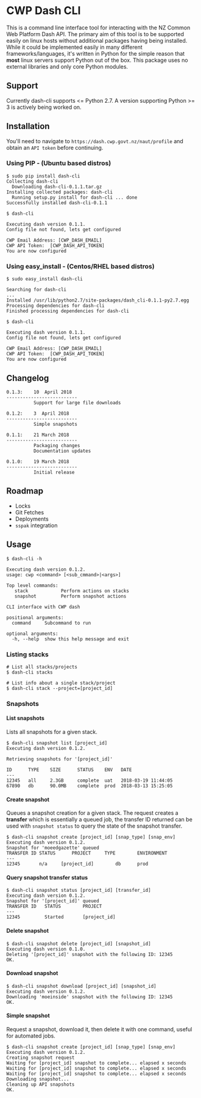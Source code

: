 # CWP Dash CLI

This is a command line interface tool for interacting with the NZ Common Web Platform Dash API. The primary aim of this tool is to be supported easily on linux hosts without additional packages having being installed. While it could be implemented easily in many different frameworks/languages, it's written in Python for the simple reason that **most** linux servers support Python out of the box. This package uses no external libraries and only core Python modules.

## Support

Currently dash-cli supports <= Python 2.7. A version supporting Python >= 3 is actively being worked on.

## Installation

You'll need to navigate to ``https://dash.cwp.govt.nz/naut/profile`` and obtain an `API token` before continuing.

### Using PIP - (Ubuntu based distros)
```
$ sudo pip install dash-cli
Collecting dash-cli
  Downloading dash-cli-0.1.1.tar.gz
Installing collected packages: dash-cli
  Running setup.py install for dash-cli ... done
Successfully installed dash-cli-0.1.1

$ dash-cli

Executing dash version 0.1.1.
Config file not found, lets get configured

CWP Email Address: [CWP_DASH_EMAIL]
CWP API Token:  [CWP_DASH_API_TOKEN]
You are now configured
```

### Using easy_install - (Centos/RHEL based distros)

```
$ sudo easy_install dash-cli

Searching for dash-cli
...
Installed /usr/lib/python2.7/site-packages/dash_cli-0.1.1-py2.7.egg
Processing dependencies for dash-cli
Finished processing dependencies for dash-cli

$ dash-cli

Executing dash version 0.1.1.
Config file not found, lets get configured

CWP Email Address: [CWP_DASH_EMAIL]
CWP API Token:  [CWP_DASH_API_TOKEN]
You are now configured
```

## Changelog
```
0.1.3:    10  April 2018
--------------------------
          Support for large file downloads

0.1.2:    3  April 2018
--------------------------
          Simple snapshots

0.1.1:    21 March 2018
--------------------------
          Packaging changes
          Documentation updates

0.1.0:    19 March 2018
--------------------------
          Initial release
```

## Roadmap

* Locks
* Git Fetches
* Deployments
* `sspak` integration

## Usage

```
$ dash-cli -h

Executing dash version 0.1.2.
usage: cwp <command> [<sub_cmmand>|<args>]

Top level commands:
   stack            Perform actions on stacks
   snapshot         Perform snapshot actions

CLI interface with CWP dash

positional arguments:
  command     Subcommand to run

optional arguments:
  -h, --help  show this help message and exit
```

### Listing stacks
```
# List all stacks/projects
$ dash-cli stacks

# List info about a single stack/project
$ dash-cli stack --project=[project_id]
```

### Snapshots

#### List snapshots

Lists all snapshots for a given stack.

```
$ dash-cli snapshot list [project_id]
Executing dash version 0.1.2.

Retrieving snapshots for '[project_id]'

ID      TYPE    SIZE      STATUS    ENV   DATE
---
12345   all     2.3GB     complete  uat   2018-03-19 11:44:05
67890   db      90.0MB    complete  prod  2018-03-13 15:25:05
```

#### Create snapshot

Queues a snapshot creation for a given stack. The request creates a **transfer** which is essentially a queued job, the transfer ID returned can be used with `snapshot status` to query the state of the snapshot transfer.

```
$ dash-cli snapshot create [project_id] [snap_type] [snap_env]
Executing dash version 0.1.2.
Snapshot for 'moeedgazette' queued
TRANSFER ID	STATUS		PROJECT		TYPE		ENVIRONMENT
---
12345		n/a		[project_id]		db		prod

```


#### Query snapshot transfer status

```
$ dash-cli snapshot status [project_id] [transfer_id]
Executing dash version 0.1.2.
Snapshot for '[project_id]' queued
TRANSFER ID	  STATUS		PROJECT
---
12345         Started		[project_id]

```


#### Delete snapshot

```
$ dash-cli snapshot delete [project_id] [snapshot_id]
Executing dash version 0.1.0.
Deleting '[project_id]' snapshot with the following ID: 12345
OK.
```

#### Download snapshot

```
$ dash-cli snapshot download [project_id] [snapshot_id]
Executing dash version 0.1.2.
Downloading 'moeinside' snapshot with the following ID: 12345
OK.

```

#### Simple snapshot

Request a snapshot, download it, then delete it with one command, useful for automated jobs.

```
$ dash-cli snapshot create [project_id] [snap_type] [snap_env]
Executing dash version 0.1.2.
Creating snapshot request
Waiting for [project_id] snapshot to complete... elapsed x seconds
Waiting for [project_id] snapshot to complete... elapsed x seconds
Waiting for [project_id] snapshot to complete... elapsed x seconds
Downloading snapshot...
Cleaning up API snapshots
OK.

```
